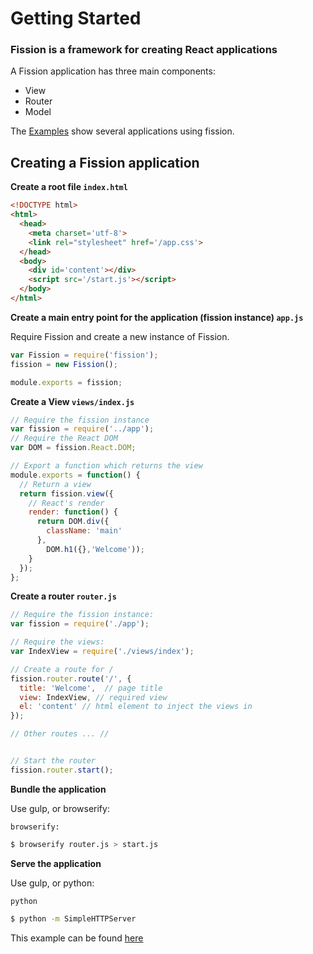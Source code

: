 # Getting Started

### Fission is a framework for creating React applications


A Fission application has three main components:
- View
- Router
- Model

The [Examples](https://github.com/fissionjs/examples) show several applications using fission.



## Creating a Fission application

**Create a root file `index.html`**
```html
<!DOCTYPE html>
<html>
  <head>
    <meta charset='utf-8'>
    <link rel="stylesheet" href='/app.css'>
  </head>
  <body>
    <div id='content'></div>
    <script src='/start.js'></script>
  </body>
</html>

```

**Create a main entry point for the application (fission instance) `app.js`**

Require Fission and create a new instance of Fission.
```js
var Fission = require('fission');
fission = new Fission();

module.exports = fission;

```

**Create a View `views/index.js`**

```js
// Require the fission instance
var fission = require('../app');
// Require the React DOM
var DOM = fission.React.DOM;

// Export a function which returns the view
module.exports = function() {
  // Return a view
  return fission.view({
    // React's render
    render: function() {
      return DOM.div({
        className: 'main'
      },
        DOM.h1({},'Welcome'));
    }
  });
};


```


**Create a router `router.js`**

```js
// Require the fission instance:
var fission = require('./app');

// Require the views:
var IndexView = require('./views/index');

// Create a route for /
fission.router.route('/', {
  title: 'Welcome',  // page title
  view: IndexView, // required view
  el: 'content' // html element to inject the views in
});

// Other routes ... //


// Start the router
fission.router.start();
```

**Bundle the application**

Use gulp, or browserify:

`browserify:`
```bash
$ browserify router.js > start.js
```

**Serve the application**

Use gulp, or python:

`python`

```bash
$ python -m SimpleHTTPServer
```


This example can be found [here](https://github.com/fissionjs/examples/tree/master/simple/gettingStarted)
